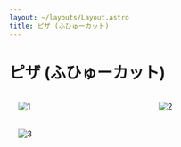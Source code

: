 ```yaml
---
layout: ~/layouts/Layout.astro
title: ピザ (ふひゅーカット)
---
```


<style lang="scss">
  @import "../../styles/helpers.scss";

  .gallery {
    display: grid;
    grid-template-columns: repeat(2, 1fr);
    @include mqUp(sm) {
      grid-template-columns: repeat(1, 1fr);
    }

    img {
      padding: 1rem;
    }
  }
</style>

# ピザ (ふひゅーカット)

<div class="gallery">
  <img src="/pizza/1.jpg" alt="1" />
  <img src="/pizza/2.jpg" alt="2" />
  <img src="/pizza/3.jpg" alt="3" />
</div>
